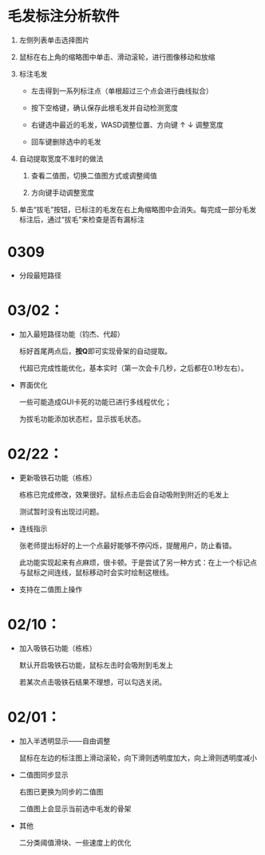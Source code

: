 # 毛发标注分析软件

1. 左侧列表单击选择图片

2. 鼠标在右上角的缩略图中单击、滑动滚轮，进行图像移动和放缩

3. 标注毛发

   - 左击得到一系列标注点（单根超过三个点会进行曲线拟合）

   - 按下空格键，确认保存此根毛发并自动检测宽度
   - 右键选中最近的毛发，WASD调整位置、方向键 ↑ ↓ 调整宽度
   - 回车键删除选中的毛发

4. 自动提取宽度不准时的做法
   1. 查看二值图，切换二值图方式或调整阈值

   2. 方向键手动调整宽度

5. 单击“拔毛”按钮，已标注的毛发在右上角缩略图中会消失。每完成一部分毛发标注后，通过“拔毛”来检查是否有漏标注



# 0309

- 分段最短路径

  

# 03/02：

- 加入最短路径功能（钧杰、代超）

  标好首尾两点后，**按Q**即可实现骨架的自动提取。

  代超已完成性能优化，基本实时（第一次会卡几秒，之后都在0.1秒左右）。

- 界面优化

  一些可能造成GUI卡死的功能已进行多线程优化；

  为拔毛功能添加状态栏，显示拔毛状态。

# 02/22：

- 更新吸铁石功能（栋栋）

  栋栋已完成修改，效果很好。鼠标点击后会自动吸附到附近的毛发上

  测试暂时没有出现过问题。

- 连线指示

  张老师提出标好的上一个点最好能够不停闪烁，提醒用户，防止看错。

  此功能实现起来有点麻烦，很卡顿。于是尝试了另一种方式：在上一个标记点与鼠标之间连线，鼠标移动时会实时绘制这根线。

- 支持在二值图上操作

# 02/10：

- 加入吸铁石功能（栋栋）

  默认开启吸铁石功能，鼠标左击时会吸附到毛发上

  若某次点击吸铁石结果不理想，可以勾选关闭。

# 02/01：

- 加入半透明显示——自由调整

  鼠标在左边的标注图上滑动滚轮，向下滑则透明度加大，向上滑则透明度减小

- 二值图同步显示

  右图已更换为同步的二值图

  二值图上会显示当前选中毛发的骨架

- 其他

  二分类阈值滑块、一些速度上的优化



